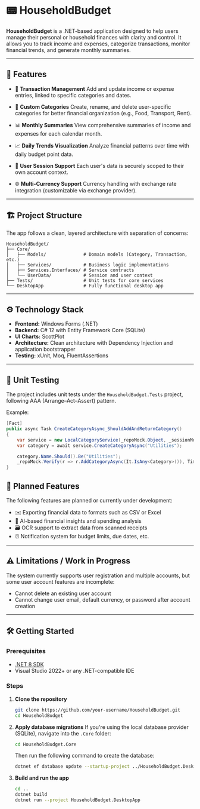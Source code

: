 # 📟 HouseholdBudget

**HouseholdBudget** is a .NET-based application designed to help users manage their personal or household finances with clarity and control. It allows you to track income and expenses, categorize transactions, monitor financial trends, and generate monthly summaries.

---

## 🚀 Features

* 💸 **Transaction Management**
  Add and update income or expense entries, linked to specific categories and dates.

* 📁 **Custom Categories**
  Create, rename, and delete user-specific categories for better financial organization (e.g., Food, Transport, Rent).

* 📊 **Monthly Summaries**
  View comprehensive summaries of income and expenses for each calendar month.

* 📈 **Daily Trends Visualization**
  Analyze financial patterns over time with daily budget point data.

* 👥 **User Session Support**
  Each user's data is securely scoped to their own account context.

* 🌐 **Multi-Currency Support**
  Currency handling with exchange rate integration (customizable via exchange provider).

---

## 🏗️ Project Structure

The app follows a clean, layered architecture with separation of concerns:

```
HouseholdBudget/
├── Core/
│   ├── Models/              # Domain models (Category, Transaction, etc.)
│   ├── Services/            # Business logic implementations
│   ├── Services.Interfaces/ # Service contracts
│   └── UserData/            # Session and user context
├── Tests/                   # Unit tests for core services
└── DesktopApp               # Fully functional desktop app
```

---

## ⚙️ Technology Stack

* **Frontend:** Windows Forms (.NET)
* **Backend:** C# 12 with Entity Framework Core (SQLite)
* **UI Charts:** ScottPlot
* **Architecture:** Clean architecture with Dependency Injection and application bootstrapper
* **Testing:** xUnit, Moq, FluentAssertions

---

## 🧪 Unit Testing

The project includes unit tests under the `HouseholdBudget.Tests` project, following AAA (Arrange–Act–Assert) pattern.

Example:

```csharp
[Fact]
public async Task CreateCategoryAsync_ShouldAddAndReturnCategory()
{
    var service = new LocalCategoryService(_repoMock.Object, _sessionMock.Object);
    var category = await service.CreateCategoryAsync("Utilities");

    category.Name.Should().Be("Utilities");
    _repoMock.Verify(r => r.AddCategoryAsync(It.IsAny<Category>()), Times.Once);
}
```

## 📅 Planned Features

The following features are planned or currently under development:

* ✉️ Exporting financial data to formats such as CSV or Excel
* 🧠 AI-based financial insights and spending analysis
* 🗃️ OCR support to extract data from scanned receipts
* ⏰ Notification system for budget limits, due dates, etc.

---

## ⚠️ Limitations / Work in Progress

The system currently supports user registration and multiple accounts, but some user account features are incomplete:

* Cannot delete an existing user account
* Cannot change user email, default currency, or password after account creation

---

## 🛠️ Getting Started

### Prerequisites

* [.NET 8 SDK](https://dotnet.microsoft.com/en-us/download)
* Visual Studio 2022+ or any .NET-compatible IDE

### Steps

1. **Clone the repository**

   ```bash
   git clone https://github.com/your-username/HouseholdBudget.git
   cd HouseholdBudget
   ```

2. **Apply database migrations**
   If you're using the local database provider (SQLite), navigate into the `.Core` folder:

   ```bash
   cd HouseholdBudget.Core
   ```

   Then run the following command to create the database:

   ```bash
   dotnet ef database update --startup-project ../HouseholdBudget.DesktopApp
   ```

3. **Build and run the app**

   ```bash
   cd ..
   dotnet build
   dotnet run --project HouseholdBudget.DesktopApp
   ```
